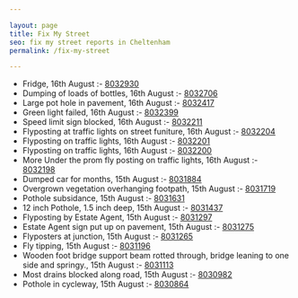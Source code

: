 ```yaml
---

layout: page
title: Fix My Street
seo: fix my street reports in Cheltenham
permalink: /fix-my-street

---
```


<!-- fix_marker starts -->

- Fridge, 16th August :- [8032930](https://www.fixmystreet.com/report/8032930)
- Dumping of loads of bottles, 16th August :- [8032706](https://www.fixmystreet.com/report/8032706)
- Large pot hole in pavement, 16th August :- [8032417](https://www.fixmystreet.com/report/8032417)
- Green light failed, 16th August :- [8032399](https://www.fixmystreet.com/report/8032399)
- Speed limit sign blocked, 16th August :- [8032211](https://www.fixmystreet.com/report/8032211)
- Flyposting at traffic lights on street funiture, 16th August :- [8032204](https://www.fixmystreet.com/report/8032204)
- Flyposting on traffic lights, 16th August :- [8032201](https://www.fixmystreet.com/report/8032201)
- Flyposting on traffic lights, 16th August :- [8032200](https://www.fixmystreet.com/report/8032200)
- More Under the prom fly posting on traffic lights, 16th August :- [8032198](https://www.fixmystreet.com/report/8032198)
- Dumped car for months, 15th August :- [8031884](https://www.fixmystreet.com/report/8031884)
- Overgrown vegetation overhanging footpath, 15th August :- [8031719](https://www.fixmystreet.com/report/8031719)
- Pothole subsidance, 15th August :- [8031631](https://www.fixmystreet.com/report/8031631)
- 12 inch Pothole, 1.5 inch deep, 15th August :- [8031437](https://www.fixmystreet.com/report/8031437)
- Flyposting by Estate Agent, 15th August :- [8031297](https://www.fixmystreet.com/report/8031297)
- Estate Agent sign put up on pavement, 15th August :- [8031275](https://www.fixmystreet.com/report/8031275)
- Flyposters at junction, 15th August :- [8031265](https://www.fixmystreet.com/report/8031265)
- Fly tipping, 15th August :- [8031196](https://www.fixmystreet.com/report/8031196)
- Wooden foot bridge support beam rotted through, bridge leaning to one side and springy., 15th August :- [8031113](https://www.fixmystreet.com/report/8031113)
- Most drains blocked along road, 15th August :- [8030982](https://www.fixmystreet.com/report/8030982)
- Pothole in cycleway, 15th August :- [8030864](https://www.fixmystreet.com/report/8030864)

<!-- fix_marker ends -->